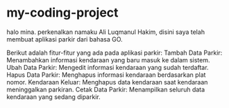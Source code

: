 # my-coding-project
halo mina. perkenalkan namaku Ali Luqmanul Hakim, disini saya telah membuat aplikasi parkir dari bahasa GO. 

Berikut adalah fitur-fitur yang ada pada aplikasi parkir: 
Tambah Data Parkir: Menambahkan informasi kendaraan yang baru masuk ke dalam sistem.
Ubah Data Parkir: Mengedit informasi kendaraan yang sudah terdaftar.
Hapus Data Parkir: Menghapus informasi kendaraan berdasarkan plat nomor.
Kendaraan Keluar: Menghapus data kendaraan saat kendaraan meninggalkan parkiran.
Cetak Data Parkir: Menampilkan seluruh data kendaraan yang sedang diparkir.
